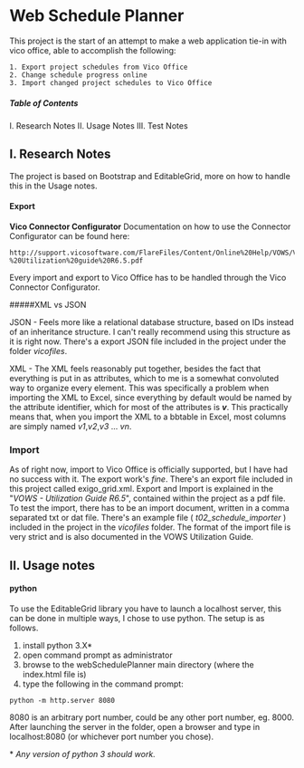 # Web Schedule Planner
This project is the start of an attempt to make a web application tie-in with
vico office, able to accomplish the following:
```
1. Export project schedules from Vico Office
2. Change schedule progress online
3. Import changed project schedules to Vico Office
```

##### Table of Contents
I. Research Notes
II. Usage Notes
III. Test Notes

## I. Research Notes
The project is based on Bootstrap and EditableGrid, more on how to handle this
in the Usage notes.
#### Export
**Vico Connector Configurator**
Documentation on how to use the Connector Configurator can be found here:
```
http://support.vicosoftware.com/FlareFiles/Content/Online%20Help/VOWS/VOWS%20-%20Utilization%20guide%20R6.5.pdf
```
Every import and export to Vico Office has to be handled through the Vico
Connector Configurator.

#####XML vs JSON

JSON - Feels more like a relational database structure, based on IDs instead of
an inheritance structure. I can't really recommend using this structure as it is
right now. There's a export JSON file included in the project
under the folder *vicofiles*.

XML - The XML feels reasonably put together, besides the fact that everything is
put in as attributes, which to me is a somewhat convoluted way to organize every
element. This was specifically a problem when importing the XML to Excel, since
everything by default would be named by the attribute identifier, which for most
of the attributes is ***v***. This practically means that, when you import the XML to a
bbtable in Excel, most columns are simply named *v1*,*v2*,*v3* ... *vn*.

### Import
As of right now, import to Vico Office is officially supported, but I have had
no success with it. The export work's *fine*. There's an export file included in
this project called exigo_grid.xml. Export and Import is explained in the
"*VOWS - Utilization Guide R6.5*", contained within the project as a pdf file.
To test the import, there has to be an import document, written in a comma
separated txt or dat file. There's an example file ( *t02_schedule_importer* )
included in the project in the *vicofiles* folder.
The format of the import file is very strict and is also documented in the VOWS
Utilization Guide.

## II. Usage notes
#### python
To use the EditableGrid library you have to launch a localhost server, this can
be done in multiple ways, I chose to use python.
The setup is as follows.
1. install python 3.X*
2. open command prompt as administrator
3. browse to the webSchedulePlanner main directory (where the index.html file is)
4. type the following in the command prompt:
```
python -m http.server 8080
```

8080 is an arbitrary port number, could be any other port number, eg. 8000.
After launching the server in the folder, open a browser and type in
localhost:8080 (or whichever port number you chose).

\* *Any version of python 3 should work.*
